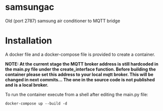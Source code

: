 # samsungac
Old (port 2787) samsung air conditioner to MQTT bridge

# Installation
A docker file and a docker-compose file is provided to create a container.

**NOTE: At the current stage the MQTT broker address is still hardcoded in the main.py 
file under the create_interface function. Before building the container please set 
this address to your local mqtt broker. This will be changed in next commits...
The one in the source code is not published and is a local broker.**

To run the container execute from a shell after editing the main.py file:
```shell
docker-compose up --build -d
```



